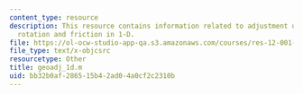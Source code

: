 ```yaml
---
content_type: resource
description: This resource contains information related to adjustment under gravity,
  rotation and friction in 1-D.
file: https://ol-ocw-studio-app-qa.s3.amazonaws.com/courses/res-12-001-topics-in-fluid-dynamics-spring-2010/bb32b0af286515b42ad04a0cf2c2310b_geoadj_1d.m
file_type: text/x-objcsrc
resourcetype: Other
title: geoadj_1d.m
uid: bb32b0af-2865-15b4-2ad0-4a0cf2c2310b
---
```

